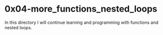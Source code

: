 # 0x04-more_functions_nested_loops

In this directory I will continue learning and programming with functions and nested loops.